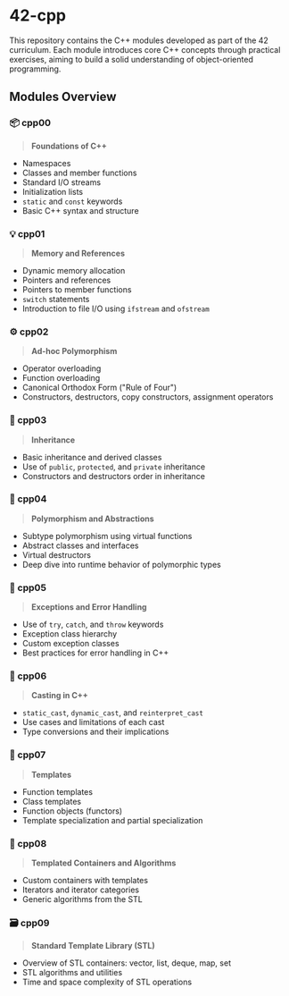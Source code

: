 # 42-cpp

This repository contains the C++ modules developed as part of the 42 curriculum. Each module introduces core C++ concepts through practical exercises, aiming to build a solid understanding of object-oriented programming.


## Modules Overview

### 📦 cpp00
> **Foundations of C++**
- Namespaces
- Classes and member functions
- Standard I/O streams
- Initialization lists
- `static` and `const` keywords
- Basic C++ syntax and structure

### 💡 cpp01
> **Memory and References**
- Dynamic memory allocation
- Pointers and references
- Pointers to member functions
- `switch` statements
- Introduction to file I/O using `ifstream` and `ofstream`

### ⚙️ cpp02
> **Ad-hoc Polymorphism**
- Operator overloading
- Function overloading
- Canonical Orthodox Form ("Rule of Four")
- Constructors, destructors, copy constructors, assignment operators

### 🧬 cpp03
> **Inheritance**
- Basic inheritance and derived classes
- Use of `public`, `protected`, and `private` inheritance
- Constructors and destructors order in inheritance

### 🧠 cpp04
> **Polymorphism and Abstractions**
- Subtype polymorphism using virtual functions
- Abstract classes and interfaces
- Virtual destructors
- Deep dive into runtime behavior of polymorphic types

### 🛑 cpp05
> **Exceptions and Error Handling**
- Use of `try`, `catch`, and `throw` keywords
- Exception class hierarchy
- Custom exception classes
- Best practices for error handling in C++

### 🔁 cpp06
> **Casting in C++**
- `static_cast`, `dynamic_cast`, and `reinterpret_cast`
- Use cases and limitations of each cast
- Type conversions and their implications

### 🧩 cpp07
> **Templates**
- Function templates
- Class templates
- Function objects (functors)
- Template specialization and partial specialization

### 🧵 cpp08
> **Templated Containers and Algorithms**
- Custom containers with templates
- Iterators and iterator categories
- Generic algorithms from the STL

### 🗃️ cpp09
> **Standard Template Library (STL)**
- Overview of STL containers: vector, list, deque, map, set
- STL algorithms and utilities
- Time and space complexity of STL operations
